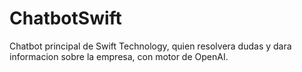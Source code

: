 # ChatbotSwift
Chatbot principal de Swift Technology, quien resolvera dudas y dara informacion sobre la empresa, con motor de OpenAI.
